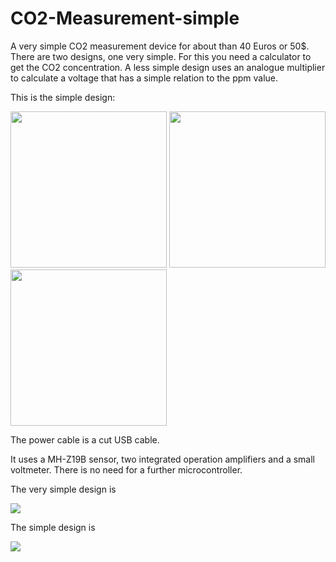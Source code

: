 # CO2-Measurement-simple

A very simple CO2 measurement device for about than 40 Euros or 50$. 
There are two designs, one very simple. For this you need a calculator to get the CO2 concentration.
A less simple design uses an analogue multiplier to calculate a voltage that has a simple relation to the ppm value.


This is the simple design:

<img src="../../raw/master/SimpleCO2MeasuremenFrontView.jpg" width="250">
<img src="../../raw/master/SimpleCO2MeasuremenTopView.jpg"  width="250">
<img src="../../raw/master/SimpleCO2MeasuremenBottomView.jpg"  width="250">

The power cable is a cut USB cable.

It uses a MH-Z19B sensor, two integrated operation amplifiers and a small voltmeter.
There is no need for a further microcontroller. 

The very simple design is 

<img src="../../raw/master/VerySimpleCO2Measurement.png">

The simple design is

<img src="../../raw/master/SimpleCO2Measurement.png">
